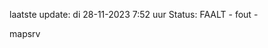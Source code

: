 laatste update: 
di 28-11-2023  7:52   uur 
Status: FAALT - fout - 
<div class="service R">mapsrv</div>